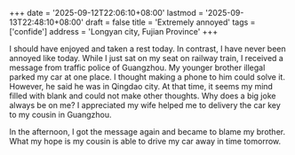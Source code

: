 +++
date = '2025-09-12T22:06:10+08:00'
lastmod = '2025-09-13T22:48:10+08:00'
draft = false
title = 'Extremely annoyed'
tags = ['confide']
address = 'Longyan city, Fujian Province'
+++

I should have enjoyed and taken a rest today. In contrast, I have never been annoyed like today. While I just sat on my seat on railway train, I received a message from traffic police of Guangzhou. My younger brother illegal parked my car at one place. I thought making a phone to him could solve it. However, he said he was in Qingdao city. At that time, it seems my mind filled with blank and could not make other thoughts. Why does a big joke always be on me? I appreciated my wife helped me to delivery the car key to my cousin in Guangzhou.

In the afternoon, I got the message again and became to blame my brother. What my hope is my cousin is able to drive my car away in time tomorrow.